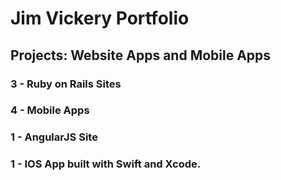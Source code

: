 # Jim Vickery Portfolio


## Projects: Website Apps and Mobile Apps 

### 3 - Ruby on Rails Sites

### 4 - Mobile Apps

### 1 - AngularJS Site

### 1 - IOS App built with Swift and Xcode.